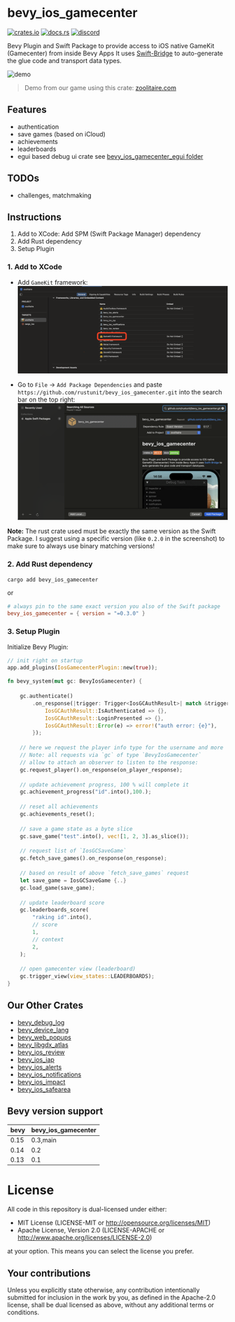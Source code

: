 # bevy_ios_gamecenter

[![crates.io][sh_crates]][lk_crates]
[![docs.rs][sh_docs]][lk_docs]
[![discord][sh_discord]][lk_discord]

[sh_crates]: https://img.shields.io/crates/v/bevy_ios_gamecenter.svg
[lk_crates]: https://crates.io/crates/bevy_ios_gamecenter
[sh_docs]: https://img.shields.io/docsrs/bevy_ios_gamecenter
[lk_docs]: https://docs.rs/bevy_ios_iap/latest/bevy_ios_gamecenter/
[sh_discord]: https://img.shields.io/discord/1176858176897953872?label=discord&color=5561E6
[lk_discord]: https://discord.gg/rQNeEnMhus

Bevy Plugin and Swift Package to provide access to iOS native GameKit (Gamecenter) from inside Bevy Apps
It uses [Swift-Bridge](https://github.com/chinedufn/swift-bridge) to auto-generate the glue code and transport data types.

![demo](./assets/demo.gif)

> Demo from our game using this crate: [zoolitaire.com](https://zoolitaire.com)

## Features
* authentication
* save games (based on iCloud)
* achievements
* leaderboards
* egui based debug ui crate see [bevy_ios_gamecenter_egui folder](./bevy_ios_gamecenter_egui/README.md)

## TODOs
* challenges, matchmaking

## Instructions

1. Add to XCode: Add SPM (Swift Package Manager) dependency
2. Add Rust dependency
3. Setup Plugin

### 1. Add to XCode

* Add `GameKit` framework:
![gamekit](./assets/framework.png)

* Go to `File` -> `Add Package Dependencies` and paste `https://github.com/rustunit/bevy_ios_gamecenter.git` into the search bar on the top right:
![xcode](./assets/xcode-spm.png)

**Note:** 
The rust crate used must be exactly the same version as the Swift Package.
I suggest using a specific version (like `0.2.0` in the screenshot) to make sure to always use binary matching versions!

### 2. Add Rust dependency

```
cargo add bevy_ios_gamecenter
``` 

or 

```toml
# always pin to the same exact version you also of the Swift package
bevy_ios_gamecenter = { version = "=0.3.0" }
```

### 3. Setup Plugin

Initialize Bevy Plugin:

```rust
// init right on startup
app.add_plugins(IosGamecenterPlugin::new(true));
```

```rust
fn bevy_system(mut gc: BevyIosGamecenter) {
    
    gc.authenticate()
        .on_response(|trigger: Trigger<IosGCAuthResult>| match &trigger.event().0 {
            IosGCAuthResult::IsAuthenticated => {},
            IosGCAuthResult::LoginPresented => {},
            IosGCAuthResult::Error(e) => error!("auth error: {e}"),
        });
    
    // here we request the player info type for the username and more
    // Note: all requests via `gc` of type `BevyIosGamecenter` 
    // allow to attach an observer to listen to the response:
    gc.request_player().on_response(on_player_response);

    // update achievement progress, 100 % will complete it
    gc.achievement_progress("id".into(),100.);

    // reset all achievements
    gc.achievements_reset();

    // save a game state as a byte slice
    gc.save_game("test".into(), vec![1, 2, 3].as_slice());

    // request list of `IosGCSaveGame`
    gc.fetch_save_games().on_response(on_response);

    // based on result of above `fetch_save_games` request
    let save_game = IosGCSaveGame {..} 
    gc.load_game(save_game);

    // update leaderboard score
    gc.leaderboards_score(
        "raking id".into(),
        // score
        1,
        // context
        2,
    );

    // open gamecenter view (leaderboard)
    gc.trigger_view(view_states::LEADERBOARDS);
}
```

## Our Other Crates

- [bevy_debug_log](https://github.com/rustunit/bevy_debug_log)
- [bevy_device_lang](https://github.com/rustunit/bevy_device_lang)
- [bevy_web_popups](https://github.com/rustunit/bevy_web_popups)
- [bevy_libgdx_atlas](https://github.com/rustunit/bevy_libgdx_atlas)
- [bevy_ios_review](https://github.com/rustunit/bevy_ios_review)
- [bevy_ios_iap](https://github.com/rustunit/bevy_ios_iap)
- [bevy_ios_alerts](https://github.com/rustunit/bevy_ios_alerts)
- [bevy_ios_notifications](https://github.com/rustunit/bevy_ios_notifications)
- [bevy_ios_impact](https://github.com/rustunit/bevy_ios_impact)
- [bevy_ios_safearea](https://github.com/rustunit/bevy_ios_safearea)

## Bevy version support

|bevy|bevy\_ios\_gamecenter|
|----|---|
|0.15|0.3,main|
|0.14|0.2|
|0.13|0.1|

# License

All code in this repository is dual-licensed under either:

- MIT License (LICENSE-MIT or http://opensource.org/licenses/MIT)
- Apache License, Version 2.0 (LICENSE-APACHE or http://www.apache.org/licenses/LICENSE-2.0)

at your option. This means you can select the license you prefer.

## Your contributions
Unless you explicitly state otherwise, any contribution intentionally submitted for inclusion in the work by you, as defined in the Apache-2.0 license, shall be dual licensed as above, without any additional terms or conditions.
